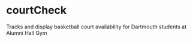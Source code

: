 # courtCheck
Tracks and display basketball court availability for Dartmouth students at Alumni Hall Gym
